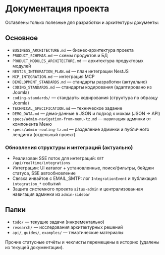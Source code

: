 # Документация проекта

Оставлены только полезные для разработки и архитектуры документы:

## Основное
- `BUSINESS_ARCHITECTURE.md` — бизнес‑архитектура проекта
- `PRODUCT_SCHEMAS.md` — схемы продуктов и БД
- `PRODUCT_MODULES_ARCHITECTURE.md` — архитектура продуктовых модулей
- `NESTJS_INTEGRATION_PLAN.md` — план интеграции NestJS
- `MCP_INTEGRATION.md` — интеграция MCP
- `DEVELOPMENT_STANDARDS.md` — стандарты разработки (актуально)
- `CODING_STANDARDS.md` — стандарты кодирования (адаптировано из Joomla)
- `coding-standards/` — стандарты кодирования (структура по образцу Joomla)
- `TECHNICAL_SPECIFICATION.md` — техническое задание
- `DEMO_DATA.md` — демо‑данные в JSON и подход к мокам (JSON → API)
- `specs/admin-navigation-from-menu-tz.md` — навигация админки от компонента Меню
- `specs/admin-routing-tz.md` — разделение админки и публичного лендинга (отдельный проект)

### Обновления структуры и интеграций (актуально)
- Реализован SSE поток для интеграций: `GET /api/realtime/integrations`
- Интеграции: UI каталог + установленные, поиск/фильтры, бейджи статуса, SSE автообновление
- Связка инвайтов с EMAIL_SMTP: лог `IntegrationEvent` и публикация `integration_*` событий
- Защита системного проекта `situs-admin` и централизованная навигация админки из `admin-sidebar`

## Папки
- `todo/` — текущие задачи (инкрементально)
- `research/` — исследования архитектурных решений
- `api/`, `guides/`, `examples/` — тематические материалы

Прочие статусные отчёты и чеклисты перемещены в историю (удалены из текущей документации).
